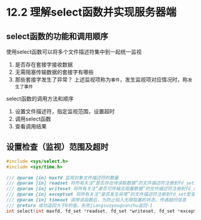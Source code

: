 # 12.2 理解select函数并实现服务器端
## select函数的功能和调用顺序
使用select函数可以将多个文件描述符集中到一起统一监视
1. 是否存在套接字接收数据
2. 无需阻塞传输数据的套接字有哪些
3. 那些套接字发生了异常？
上述监视项称为`事件`，发生监视项对应情况时，称`发生了事件`

select函数的调用方法和顺序
1. 设置文件描述符，指定监视范围，设置超时
2. 调用select函数
3. 查看调用结果

## 设置检查（监视）范围及超时
```C++
#include <sys/select.h>
#include <sys/time.h>

/// @param [in] maxfd 监视对象文件描述符的数量
/// @param [in] readset 将所有关注“是否存在待读取数据”的文件描述符注册到fd_set型变量，并传递其地址值
/// @param [in] writeset 将所有关注“是否可传输无阻塞数据”的文件描述符注册到fd_set型变量，并传递其地址
/// @param [in] exceptset 将所有关注“是否发生异常”的文件描述符注册到fd_set型变量，并传递其地址
/// @param [in] timeout 调用该函数后，为防止陷入无限阻塞的状态，传递超时信息
/// @return 成功返回大于0的值，失败jiangsuoyouguanzhu返回-1
int select(int maxfd, fd_set *readset, fd_set *writeset, fd_set *exceptset, const struct timeval *timeout);
```